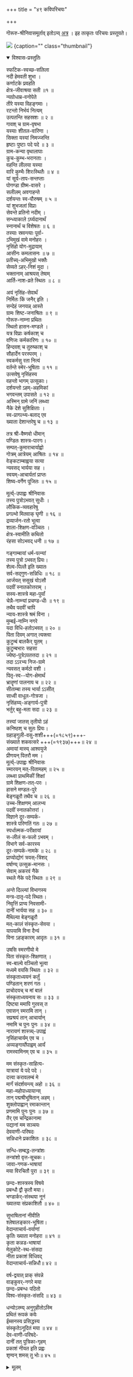+++
title = "४९ कविपरिचयः"

+++

गॊरूरु-श्रीनिवासमूर्ताव् इतोऽप्य् [अत्र](/notes/sapiens/branches/Aryan/satem/indo-iranian/indo-aryan/jAti-varNa-practice/v1/persons/sage-bloodlines/atriH/) । इह तत्कृतः परिचयः प्रस्तूयते।

![](/notes/sapiens/branches/Aryan/satem/indo-iranian/indo-aryan/jAti-varNa-practice/v1/persons/sage-bloodlines/atriH/images/gorUru-shrInivAsa-mUrti.png)
{caption="" class="thumbnail"}


<details open><summary>विश्वास-प्रस्तुतिः</summary>

स्फटिक-स्वच्छ-सलिला  
नदी हेमवती शुभा ।  
कर्णाटके प्रवहति  
क्षेत्र-जीवाश्रया सती ॥१ ॥  
न्यग्रोधाम्र-वनोपेते  
तीरे यस्या विहङ्गमाः ।  
रटन्तो निर्भयं नित्यम्  
उत्पतन्ति सहस्रशः ॥ २ ॥  
गावश् च ग्राम-वृषभा  
यस्याः शीतल-वारिणा ।  
सिक्ता यस्यां निमज्जन्ति  
हृष्टाः पुष्टाः पदे पदे ॥ ३ ॥  
ग्राम-कन्या वृथालापाः  
कुच-कुम्भ-भरानताः ।  
वहन्ति लीलया यस्या  
वारि कुम्भैः शिरःस्थितैः ॥ ४ ॥  
यां सूर्य-ताप-सन्तप्ताः  
पोगण्डा ग्रीष्म-वासरे ।  
सलीलम् अवगाहन्ते  
दर्शयन्तः स्व-पौरुषम् ॥ ५ ॥  
यां शुभजलां विप्राः  
सेवन्ते  व्रतिनो नदीम् ।  
सन्ध्याकाले ऽर्घ्यदानार्थं  
स्नानार्थं च विशेषतः ॥ ६ ॥  
तस्याः स्रवन्त्याः पूर्वा-  
ऽभिमुखं वामे मनोहरः ।  
नृसिंहो योग-मुद्रायाम्  
आसीनः कमलासनः ॥ ७ ॥  
प्रतीच्य्-अभिमुखो भक्तैः  
सेव्यते ऽहर्-निशं मुदा ।  
भक्तानाम् आश्रयस् तेषाम्  
आर्ति-नाश-व्रते स्थितः ॥ ८ ॥

अयं नृसिंह-सेवार्थं  
निर्मितः किं जनैर् इति ।  
सन्देहं जनयन्न् आस्ते  
ग्रामः शिष्ट-जनाश्रितः ॥ ९ ॥  
गोरूरु-नाम्ना प्रथितः  
स्थितो हासन-मण्डले ।  
यत्र विप्राः कर्षकाश् च  
वणिजः कर्मकारिणः ॥ १० ॥  
हिन्दवश् च तुरुष्काश् च  
सौहार्देन परस्परम् ।  
स्वकर्मसु रता नित्यं  
वर्तन्ते स्मेर-भूषिताः ॥ ११ ॥  
उत्सवेषु नृसिंहस्य  
वहन्तो भागम् उत्सुकाः।  
दर्शयन्तो ऽहम्-अहमिकां  
भगवन्तम् उपासते ॥ १२ ॥  
अस्मिन् ग्रामे जनिं लब्ध्वा  
नैके देशे सुशिक्षिताः ।  
स्व-प्रागल्भ्य-बलाद् एव  
ख्याता देशान्तरेषु च ॥ १३ ॥

तत्र श्री-वैष्णवो धीमान्  
पण्डितः शास्त्र-पारगः।  
सम्पत्-कुमाराचार्याह्वो  
गोत्रम् आत्रेयम् आश्रितः ॥ १४ ॥  
वेङ्कटाम्बाह्वया सत्या  
न्यवसद् भार्यया सह ।  
स्वयम्-आचार्यतां प्राप्तः  
शिष्य-वर्गेण पूजितः ॥ १५ ॥

मूर्त्य्-उपाह्वः श्रीनिवासः  
तस्य पुत्रोऽभवत् सुधीः ।  
लौकिक-व्यवहारेषु  
प्रगल्भो मितवाक् घृणी ॥ १६ ॥  
द्रव्यार्जन-रतो भूत्वा  
शाला-शिक्षण-वञ्चितः ।  
क्षेत्र-स्वामीति कथितो  
रंहसा सोऽभवद् धनी ॥ १७ ॥

गङ्गाम्बायां धर्म-पत्न्यां  
तस्य पुत्रो ऽभवत् प्रियः।  
शेल्व-पिल्लै इति ख्यातः  
सर्व-सद्गुण-सन्निधिः ॥ १८ ॥  
आर्जयत् ससुखं योऽसौ  
पदवीं स्नातकोत्तराम् ।  
सस्य-शास्त्रे महा-पुर्यां  
चेन्नै-नाम्न्यां प्रचण्ड-धीः ॥ १९ ॥  
तथैव पदवीं चापि  
न्याय-शास्त्रे श्रमं विना ।  
मुम्बई-नाम्नि नगरे  
यदा विधि-हतोऽभवत् ॥ २० ॥  
पिता दिवम् अगात् त्यक्त्वा  
कुटुम्बं बालकैर् युतम् ।  
कुटुम्बभारः सहसा  
ज्येष्ठ-पुत्रेऽपतत्तदा ॥ २१ ॥  
तदा ऽऽरभ्य निज-ग्रामे  
न्यवसत् कर्मठो वशी ।  
पितृ-स्व--योग-क्षेमार्थं  
भ्रातॄणां पालनाय च ॥ २२ ॥  
सीताम्बा तस्य भार्या ऽऽसीत्  
साध्वी वाधूल-गोत्रजा ।  
नृसिंहय्य्-अङ्गार्य-पुत्री  
भर्तुर् बहु-मता सदा ॥ २३ ॥

तस्यां जातस् तृतीयो ऽहं  
कनिष्ठश् च सुतः प्रियः।  
ग्रहाङ्गुली-वसु-शशी+++(=१८५९)+++-  
संख्याते शकवत्सरे +++(=१९३७)+++॥ २४ ॥  
अमायां मास्य् आश्वयुजे  
प्रीणयन् पितरौ मम ।  
मूर्त्य्-उपाह्वः श्रीनिवासः  
स्मारयन् मत्-पितामहम् ॥ २५ ॥  
लब्ध्वा प्राथमिकीं शिक्षां  
ग्रामे शिक्षण-तत्-परः ।  
हासने मण्डल-पुरे  
बेङ्गळूरौ तथैव च ॥ २६ ॥  
उच्च-शिक्षणम् आलभ्य  
पदवीं स्नातकोत्तरां ।  
विज्ञाने दूर-सम्पर्क-  
शास्त्रे परिणतिं गतः ॥ २७ ॥  
स्पर्धात्मक-परीक्षायां  
स-लीलं स-फलो ऽभवम् ।  
विभागे सर्व-कारस्य  
दूर-सम्पर्क-नामके ॥ २८ ॥  
प्राप्योद्योगं त्रयस्-त्रिंशद्  
वर्षाण्य् उत्सुक-मानसः ।  
सेवाम् अकरवं नैके  
स्थले नैके पदे स्थितः ॥ २९ ॥

अन्ते दिल्ल्यां विभागस्य  
मन्त्र-दातृ-पदे स्थितः।  
निवृत्तिं प्राप्य निवसामी-  
दानीं भार्यया सह ॥ ३० ॥  
मैथिल्या बेङ्गळूरौ  
मत्-कालं संस्कृत-सेवया ।  
यापयामि विना दैन्यं  
विना ऽहङ्कारम् आदृतः ॥ ३१ ॥

उषसि स्मरणीयो मे  
पिता संस्कृत-शिक्षणात् ।  
स्व-बाल्ये वञ्चितो भूत्वा  
मध्यमे वयसि स्थितः ॥ ३२ ॥  
संस्कृताध्ययनं कर्तुं  
पण्डितान् शरणं गतः ।  
प्राचोदयच् च मां बालं  
संस्कृताध्ययनाय सः ॥ ३३ ॥  
दिष्ट्या ममापि गुरवस् त  
एवासन् स्मरामि तान् ।  
सप्रश्रयं तान् आचार्यान्  
नमामि च पुनः पुनः ॥ ३४ ॥  
नारायणं शास्त्र्य्-उपाह्वं  
नृसिंहाचार्यम् एव च ।  
अय्यङ्गार्योपाह्वम् आर्यं  
रामस्वामिनम् एव च ॥ ३५ ॥

मम संस्कृत-साहित्य-  
यात्रायां ये पदे पदे ।  
दत्त्वा करावलम्बं मे  
मार्गं संदर्शयन्त्य् अहो ॥ ३६ ॥  
महा-महोपाध्यायान्स्  
तान् पद्मश्रीभूषितान् अहम् ।  
शुक्लोपाह्वान् रमाकान्तान्  
प्रणमामि पुनः पुनः ॥ ३७ ॥  
तैर् एव चन्द्रिकानामा  
पद्यानां मम सञ्चयः  
देववाणी-परिषदः  
सन्निधाने  प्रकाशितः ॥ ३८ ॥

सन्धि-सम्बद्ध-तन्त्रांशः  
तन्त्रांशो वृत्त-सूचकः।  
जावा-गणक-भाषायां  
मया विरचितौ पुरा ॥ ३९ ॥

छन्दः-शास्त्रस्य विषये  
प्रबन्धौ द्वौ कृतौ मया।  
भण्डार्कर्-संस्थया नूनं  
ख्यातया संप्रकाशितौ ॥ ४० ॥

सुभाषितानां नीवीति  
श्लेषालङ्कार-भूषिता।  
वेदान्ताचार्य-वर्याणां  
कृतिः ख्याता मनोहरा ॥ ४१ ॥  
कृता कन्नड-भाषायां  
मेलुकोटे-स्थ-संसदा  
नीता प्रकाशं विधिवद्  
वेदान्ताचार्य-सन्निधौ॥ ४२ ॥

वर्ष-द्वयात् प्राक् संपन्ने  
वाङ्कुवर्-नगरे मया  
छन्दः-प्रबन्धः पठितो  
विश्व-संस्कृत-संसदि ॥ ४३ ॥

धन्योऽस्म्य् अनुगृहीतोऽस्मि  
प्रथितं रूपकं कवेः  
ईब्सनस्य प्रसिद्धस्य  
संस्कृतेऽनूदितं मया ॥ ४४ ॥  
देव-वाणी-परिषदे-  
दानीं तत् पुत्रिका-गृहम्  
प्रकाशं नीयत इति प्रह्वः  
शृण्वन् शमस् तु भोः॥ ४५ ॥
</details>

<details><summary>मूलम्</summary>

स्फटिकस्वच्छसलिला नदी हेमवती शुभा ।  
कर्णाटके प्रवहति क्षेत्राजीवाश्रया सती ॥१ ॥  
न्यग्रोधाम्रवणोपेते तीरे यस्या विहङ्गमाः ।  
रटन्तो निर्भयं नित्यमुत्पतन्ति सहस्रशः ॥ २ ॥  
गावश्च ग्रामवृषभा यस्याः शीतलवारिणा ।  
सिक्ता यस्यां निमज्जन्ति हृष्टाः पुष्टाः पदे पदे ॥ ३ ॥  
ग्रामकन्या वृथालापाः कुचकुम्भभरानताः ।  
वहन्ति लीलया यस्या वारि कुम्भैः शिरःस्थितैः ॥ ४ ॥  
यां सूर्यतापसन्तप्ताः पोगण्डा ग्रीष्मवासरे ।  
सलीलमवगाहन्ते दर्शयन्तः स्वपौरुषम् ॥ ५ ॥  
यां शुभजलां विप्राः सेवन्ते  व्रतिनो नदीम् ।  
सन्ध्याकालेऽर्घ्यदानार्थं स्नानार्थं च विशेषतः ॥ ६ ॥  
तस्याः स्रवन्त्याः पूर्वाभिमुखं वामे मनोहरः ।  
नृसिंहो योगमुद्रायामासीनः कमलासनः ॥ ७ ॥  
प्रतीच्यभिमुखः भक्तैः सेव्यतेऽहर्निशं मुदा ।  
भक्तानामाश्रयस्तेषामार्तिनाशव्रते स्थितः ॥ ८ ॥  
अयं नृसिंहसेवार्थं निर्मितः किं जनैरिति ।  
सन्देहं जनयन्नास्ते ग्रामः शिष्टजनाश्रितः ॥ ९ ॥  
गोरूरुनाम्ना प्रथितः स्थितो हासनमण्डले ।  
यत्र विप्राः कर्षकाश्च वणिजः कर्मकारिणः ॥ १० ॥  
हिन्दवश्च तुरुष्काश्च सौहार्देन परस्परम् ।  
स्वकर्मसु रता नित्यं वर्तन्ते स्मेरभूषिताः ॥ ११ ॥  
उत्सवेषु नृसिंहस्य वहन्तो भागमुत्सुकाः।  
दर्शयन्तोऽहमहमिकां भगवन्तमुपासते ॥ १२ ॥  
अस्मिन् ग्रामे जनिं लब्ध्वा नैके देशे सुशिक्षिताः ।  
स्वप्रागल्भ्यबलादेव ख्याता देशान्तरेषु च ॥ १३ ॥  
तत्र श्रीवैष्णवो धीमान् पण्डितः शास्त्रपारगः।  
सम्पत्कुमाराचार्याह्वो गोत्रमात्रेयमाश्रितः ॥ १४ ॥  
वेङ्कटाम्बाह्वया सत्या न्यवसद्भार्यया सह ।  
स्वयमाचार्यतां प्राप्तः शिष्यवर्गेण पूजितः ॥ १५ ॥  
मूर्त्युपाह्वः श्रीनिवासः तस्य पुत्रोऽभवत् सुधीः ।  
लौकिकव्यवहारेषु प्रगल्भो मितवाक् घृणी ॥ १६ ॥  
द्रव्यार्जनरतो भूत्वा शालाशिक्षणवञ्चितः ।  
क्षेत्रस्वामीति कथितो रंहसा सोऽभवद्धनी ॥ १७ ॥  
गङ्गाम्बायां धर्मपत्न्यां तस्य पुत्रोऽभवत्प्रियः।  
शेल्वपिल्लै इति ख्यातः सर्वसद्गुणसन्निधिः ॥ १८ ॥  
आर्जयत्ससुखं योऽसौ पदवीं स्नातकोत्तराम् ।  
सस्यशास्त्रे महापुर्यां चेन्नैनाम्न्यां प्रचण्डधीः ॥ १९ ॥  
तथैव पदवीं चापि न्यायशास्त्रे श्रमं विना ।  
मुम्बईनाम्नि नगरे यदा विधिहतोऽभवत् ॥ २० ॥  
पिता दिवमगात् त्यक्त्वा कुटुम्बं बालकैर्युतम् ।  
कुटुम्बभारः सहसा ज्येष्ठपुत्रेऽपतत्तदा ॥ २१ ॥  
तदारभ्य निजग्रामे न्यवसत् कर्मठो वशी ।  
पितृस्वयोगक्षेमार्थं भ्रातॄणां पालनाय च ॥ २२ ॥  
सीताम्बा तस्य भार्यासीत् साध्वी वाधूलगोत्रजा ।  
नृसिंहय्यङ्गार्यपुत्री भर्तुर्बहुमता सदा ॥ २३ ॥  
तस्यां जातस्तृतीयोऽहं कनिष्ठश्च सुतः प्रियः।  
ग्रहाङ्गुलीवसुशशीसंख्याते शकवत्सरे ॥ २४ ॥  
अमायां मास्याश्वयुजे प्रीणयन् पितरौ मम ।  
मूर्त्युपाह्वः श्रीनिवासः स्मारयन् मत्पितामहम् ॥ २५ ॥  
लब्ध्वा प्राथमिकीं शिक्षां ग्रामे शिक्षणतत्परः ।  
हासने मण्डलपुरे बेङ्गळूरौ तथैव च ॥ २६ ॥  
उच्चशिक्षणमालभ्य पदवीं स्नातकोत्तरां ।  
विज्ञाने दूरसम्पर्कशास्त्रे परिणतिं गतः ॥ २७ ॥  
स्पर्धात्मकपरीक्षायां सलीलं सफलो ऽभवम् ।  
विभागे सर्वकारस्य दूरसम्पर्कनामके ॥ २८ ॥  
प्राप्योद्योगं त्रयस्त्रिंशद् वर्षाण्युत्सुकमानसः ।  
सेवामकरवं नैके स्थले नैके पदे स्थितः ॥ २९ ॥  
अन्ते दिल्ल्यां विभागस्य मन्त्रदातृपदे स्थितः।  
निवृत्तिं प्राप्य निवसामीदानीं भार्यया सह ॥ ३० ॥  
मैथिल्या बेङ्गळूरौ मत्कालं संस्कृतसेवया ।  
यापयामि विना दैन्यं विनाहङ्कारमादृतः ॥ ३१ ॥  
उषसि स्मरणीयो मे पिता संस्कृतशिक्षणात् ।  
स्वबाल्ये वञ्चितो भूत्वा मध्यमे वयसि स्थितः ॥ ३२ ॥  
संस्कृताध्ययनं कर्तुं पण्डितान् शरणं गतः ।  
प्राचोदयच्च मां बालं संस्कृताध्ययनाय सः ॥ ३३ ॥  
दिष्ट्या ममापि गुरवस्त एवासन् स्मरामि तान् ।  
सप्रश्रयं तानाचार्यान्नमामि च पुनः पुनः ॥ ३४ ॥  
नारायणं शास्त्र्युपाह्वं नृसिंहाचार्यमेव च ।  
अय्यङ्गार्योपाह्वमार्यं रामस्वामिनमेव च ॥ ३५ ॥  
मम संस्कृतसाहित्ययात्रायां ये पदे पदे ।  
दत्त्वा करावलम्बं मे मार्गं संदर्शयन्त्यहो ॥ ३६ ॥  
महामहोपाध्यायान्स्तान् पद्मश्रीभूषितानहम् ।  
शुक्लोपाह्वान् रमाकान्तान् प्रणमामि पुनः पुनः ॥ ३७ ॥  
तैरेव चन्द्रिकानामा पद्यानां मम सञ्चयः  
देववाणीपरिषदः सन्निधाने  प्रकाशितः ॥ ३८ ॥  
सन्धिसम्बद्धतन्त्रांशः तन्त्रांशो वृत्तसूचकः।  
जावागणकभाषायां मया विरचितौ पुरा ॥ ३९ ॥  
छन्दःशास्त्रस्य विषये प्रबन्धौ द्वौ कृतौ मया।  
भण्डार्कर् संस्थया नूनं ख्यातया संप्रकाशितौ ॥ ४० ॥  
सुभाषितानां नीवीति श्लेषालङ्कारभूषिता।  
वेदान्ताचार्यवर्याणां कृतिः ख्याता मनोहरा ॥ ४१ ॥  
कृता कन्नडभाषायां मेलुकोटेस्थसंसदा  
नीता प्रकाशं विधिवत्वेदान्ताचार्यसन्निधौ॥ ४२ ॥  
वर्षद्वयात्प्राक् संपन्ने वाङ्कुवर्नगरे मया  
छन्दःप्रबन्धः पठितो विश्वसंस्कृतसंसदि ॥ ४३ ॥  
धन्योऽस्म्यनुगृहीतोऽस्मि प्रथितं रूपकं कवेः  
ईब्सनस्य प्रसिद्धस्य संस्कृतेऽनूदितं मया ॥ ४४ ॥  
देववाणीपरिषदेदानीं तत् पुत्रिकागृहम्  
प्रकाशं नीयत इति प्रह्वः शृण्वन् शमस्तु भोः॥ ४५ ॥

</details>